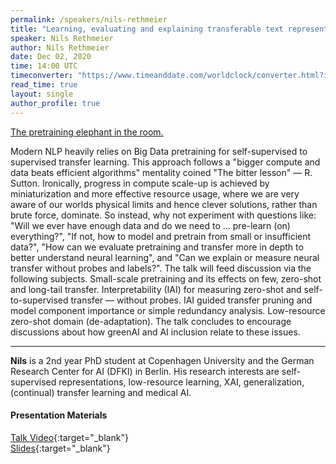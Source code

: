 ```yaml
---
permalink: /speakers/nils-rethmeier
title: "Learning, evaluating and explaining transferable text representations from grumpy ~~Big~~ Small Data."
speaker: Nils Rethmeier
author: Nils Rethmeier
date: Dec 02, 2020
time: 14:00 UTC
timeconverter: "https://www.timeanddate.com/worldclock/converter.html?iso=20201202T140000&p1=1440&p2=224&p3=179&p4=136&p5=676&p6=33&p7=152"
read_time: true
layout: single
author_profile: true
---
```


<a href="https://lolmythesis.com/" class="one-line">The pretraining elephant in the room.</a>

Modern NLP heavily relies on Big Data pretraining for self-supervised to supervised transfer learning. This approach follows a "bigger compute and data beats efficient algorithms" mentality coined "The bitter lesson" — R. Sutton. Ironically, progress in compute scale-up is achieved by miniaturization and more effective resource usage, where we are very aware of our worlds physical limits and hence clever solutions, rather than brute force, dominate. So instead, why not experiment with questions like: "Will we ever have enough data and do we need to ... pre-learn (on) everything?", "If not, how to model and pretrain from small or insufficient data?", "How can we evaluate pretraining and transfer more in depth to better understand neural learning", and "Can we explain or measure neural transfer without probes and labels?". The talk will feed discussion via the following subjects. Small-scale pretraining and its effects on few, zero-shot and long-tail transfer. Interpretability (IAI) for measuring zero-shot and self-to-supervised transfer — without probes. IAI guided transfer pruning and model component importance or simple redundancy analysis. Low-resource zero-shot domain (de-adaptation). The talk concludes to encourage discussions about how greenAI and AI inclusion relate to these issues.

<hr>

**Nils** is a 2nd year PhD student at Copenhagen University and the German Research Center for AI (DFKI) in Berlin. His research interests are self-supervised representations, low-resource learning, XAI, generalization, (continual) transfer learning and medical AI.

#### Presentation Materials
<i class="fas fa-fw fa-video"></i> [Talk Video](https://www.youtube.com/watch?v=dFCJ6KWTN2U&list=PL0zsOCvKa2iEqmPV6WGhjuP-tsrUy102C){:target="_blank"}  
<i class="fas fa-fw fa-file-pdf"></i> [Slides](https://drive.google.com/file/d/1-oL46NM5EZBjMPdFb0h5U40JKgcFSIcW/view?usp=sharing){:target="_blank"}  

